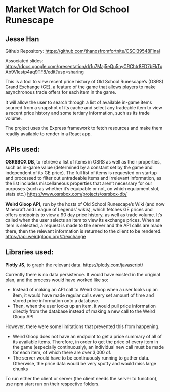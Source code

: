 # Market Watch for Old School Runescape
## Jesse Han
Github Repository: https://github.com/thanosfromfortnite/CSCI39548Final

Associated slides: https://docs.google.com/presentation/d/1u7Maj5eQu5nyCRChtr8ED7bEkTxAb9Vlestp4aq9TF8/edit?usp=sharing

This is a tool to view recent price history of Old School Runescape’s (OSRS) Grand Exchange (GE), a feature of the game that allows players to make asynchronous trade offers for each item in the game.

It will allow the user to search through a list of available in-game items sourced from a snapshot of its cache and select any tradeable item to view a recent price history and some tertiary information, such as its trade volume.

The project uses the Express framework to fetch resources and make them readily available to render in a React app.

## APIs used:
**OSRSBOX DB**, to retrieve a list of items in OSRS as well as their properties, such as in-game value (determined by a constant set by the game and independent of its GE price). The full list of items is requested on startup and processed to filter out untradeable items and irrelevant information, as the list includes miscellaneous properties that aren’t necessary for our purposes (such as whether it’s equipable or not, on which equipment slot, stats etc.)
https://www.osrsbox.com/projects/osrsbox-db/

**Weird Gloop API**, run by the hosts of Old School Runescape’s Wiki (and now Minecraft and League of Legends’ wikis), which fetches GE prices and offers endpoints to view a 90 day price history, as well as trade volume. It’s called when the user selects an item to view its exchange prices. When an item is selected, a request is made to the server and the API calls are made there, then the relevant information is returned to the client to be rendered.
https://api.weirdgloop.org/#/exchange

## Libraries used:
**Plotly JS**, to graph the relevant data.
https://plotly.com/javascript/

Currently there is no data persistence. It would have existed in the original plan, and the process would have worked like so:
* Instead of making an API call to Weird Gloop when a user looks up an item, it would have made regular calls every set amount of time and stored price information onto a database.
* Then, when the user looks up an item, it would pull price information directly from the database instead of making a new call to the Weird Gloop API

However, there were some limitations that prevented this from happening.
* Weird Gloop does not have an endpoint to get a price summary of all of its available items. Therefore, in order to get the price of every item in the game (especially continuously), an individual new call must be made for each item, of which there are over 3,000 of.
* The server would have to be continuously running to gather data. Otherwise, the price data would be very spotty and would miss large chunks

To run either the client or server (the client needs the server to function), use npm start run on their respective folders.
